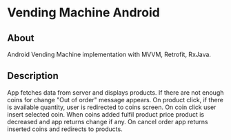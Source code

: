 # Vending Machine Android

## About

Android Vending Machine implementation with MVVM, Retrofit, RxJava.

## Description

App fetches data from server and displays products.
If there are not enough coins for change "Out of order" message appears.
On product click, if there is available quantity, user is redirected to coins screen.
On coin click user insert selected coin. 
When coins added fulfil product price product is decreased and app returns change if any.
On cancel order app returns inserted coins and redirects to products.
